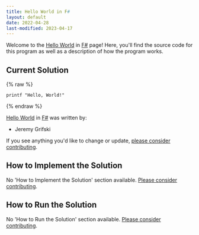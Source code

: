 ```yaml
---
title: Hello World in F#
layout: default
date: 2022-04-28
last-modified: 2023-04-17
---
```


Welcome to the [Hello World](https://sampleprograms.io/projects/hello-world) in [F#](https://sampleprograms.io/languages/f-sharp) page! Here, you'll find the source code for this program as well as a description of how the program works.

## Current Solution

{% raw %}

```f#
printf "Hello, World!"
```

{% endraw %}

[Hello World](https://sampleprograms.io/projects/hello-world) in [F#](https://sampleprograms.io/languages/f-sharp) was written by:

- Jeremy Grifski

If you see anything you'd like to change or update, [please consider contributing](https://github.com/TheRenegadeCoder/sample-programs).

## How to Implement the Solution

No 'How to Implement the Solution' section available. [Please consider contributing](https://github.com/TheRenegadeCoder/sample-programs-website).

## How to Run the Solution

No 'How to Run the Solution' section available. [Please consider contributing](https://github.com/TheRenegadeCoder/sample-programs-website).